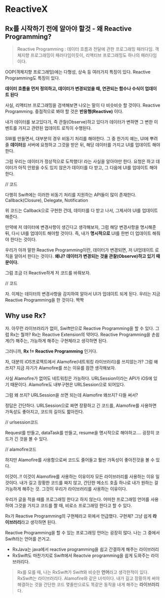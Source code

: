 # ReactiveX

## Rx를 시작하기 전에 알아야 할것 - 왜 Reactive Programming?
> Reactive Programming : 데이터 흐름과 전달에 관한 프로그래밍 패러다임.
> 객체지향 프로그래밍이 패러다임이듯이, 리액티브 프로그래밍도 하나의 패러다임이다.

OOP(객체지향 프로그래밍)에는 다형성, 상속 등 여러가지 특징이 있다. 
Reactive Programming도 특징이 있다.

**데이터 흐름을 먼저 정의하고, 데이터가 변경되었을 때, 연관되는 함수나 수식이 업데이트 된다**

사실, 리액티브 프로그래밍을 검색해보면 나오는 말이 다 비슷비슷 할 것이다.
Reactive Programming. 중점적으로 봐야 할 것은 **반응형(Reactive)** 이다.

내가 데이터를 보고있다가, 즉 관찰(Observe)하고 있다가 데이터가 변하면 그 변한 이벤트를 가지고 관련된 업데이트 로직이 수행된다.

SW를 만들면서, 대부분의 경우 비동기 처리를 해야한다. 
그 중 한가지 예는, UI에 뿌려줄 **데이터**를 서버에 요청하고 그것을 받은 뒤, 해당 데이터를 가지고 UI를 업데이트 해야한다.

그럼 우리는 데이터가 정상적으로 도착했다! 라는 사실을 알아야만 한다.
요청은 하고 데이터가 아직 안왔을 수도 있지 않은가
데이터를 다 받고, 그 다음에 UI를 업데이트 해야한다. 

// 코드

다행히 Swift에는 이러한 비동기 처리를 지원하는 API들이 많이 존재한다.
Callback(Closure), Delegate, Notification

위 코드는 Callback으로 구현한 건데, 데이터를 다 받고 나서, 그제서야 UI를 업데이트 해준다.

만약에 저 데이터에 변경사항이 생긴다고 생각해보자,
그럼 해당 변경사항을 명시해준 뒤, 다시 UI를 업데이트 해야할 것이다.
즉, 내가 **명시적으로** UI를 한번 더 업데이트 해줘야 한다는 것이다.

우리가 아까 말한 Reactive Programming이란, 데이터가 변경되면, 저 UI업데이트 로직을 알아서 한다는 것이다. 
**왜냐? 데이터가 변경되는 것을 관찰(Observe)하고 있기 때문이다.**

그럼 조금 더 Reactive하게 저 코드를 바꿔보자.

// 코드

자. 이제는 데이터의 변경사항을 감지하여 알아서 UI가 업데이트 되게 된다.
우리는 지금 Reactive Programming을 한 것이다.
짝짝

## Why use Rx?
자. 아무런 라이브러리가 없이, Swift만으로 Reactive Programming을 할 수 있다.
그럼 Rx는 뭘까?
Rx는 Reactive Extension의 약어다. 
Reactive Programming을 손쉽게(?) 해주는, 가능하게 해주는 구현체라고 생각하면 된다.

그러니까, **Rx != Reactive Programming** 인거다.

자, 대분의 iOS프로젝트에서 Alamofire(네트워킹 라이브러리)를 쓰지않는가?
그럼 왜 쓰지?
지금 자기가 Alamofire를 쓰는 이유를 잠깐 생각해보자.


사실 Alamofire가 없어도 네트워킹은 가능하다.
URLSession이라는 API가 iOS에 있기 때문이다.
Alamofire도 내부구현은 URLSession으로 되어있다.

그럼 왜 쓰지?
URLSession을 쓰면 되는데 Alamofire 왜쓰지?
다들 써서?

정답은 간단하다.
URLSession으로 짜면 장황하고 긴 코드를, Alamofire를 사용하면 가독성도 좋아지고, 코드의 길이도 짧아진다.

// urlsession코드

Request를 만들고, dataTask를 만들고, resume을 명시적으로 해야하고....
굉장히 코드가 긴 것을 볼 수 있다. 

// alamofire코드

하지만 Alamofire를 사용함으로써 코드도 줄어들고 훨씬 가독성이 좋아진것을 볼 수 있다.

이것이..!! 이것이 Alamofire를 사용하는 이유이자 모든 라이브러리를 사용하는 이유 일것이다.
내가 길고 장황한 코드를 짜지 않고, 간단한 메소드 호출 하나로 내가 원하는 걸 가능하게 해주는 것. 
그것이 우리가 라이브러리를 사용하는 이유이다.

우리가 글을 적을 때를 프로그래밍 한다고 하지 않는다.
어떠한 프로그래밍 언어를 사용하여 그것을 가지고 코드를 짤 때, 비로소 프로그래밍 한다고 할 수 있다.

Rx가 Reactive Programming의 구현체라고 위에서 언급했다. 
구현체? 그냥 쉽게 **라이브러리**라고 생각하면 된다.

Reactive Programming을 할 수 있는 프로그래밍 언어는 굉장히 많다.
나는 그 중에서 Swift라는 언어를 쓴거고.
- RxJava는 java에서 reactive programming을 쉽고 간결하게 해주는 라이브러리
- RxSwift도 마찬가지로 Swift에서 Reactvie programming을 쉽게 도와주는 라이브러리다.

> Rx를 모를 때, 나는 RxSwift가 Swift와 비슷한 **언어**라고 생각한적이 있다. 
> RxSwift는 라이브러리다. Alamofire와 같은 녀석이다.
> 내가 길고 장황하게 써야 해결하는 것을 간단한 코드 몇줄만으로도 똑같은 동작을 내게 해주는 **라이브러리**다.


